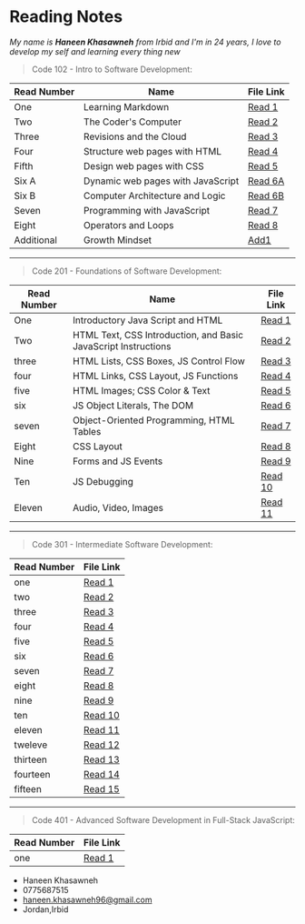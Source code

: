  # Reading Notes

*My name is **Haneen Khasawneh** from Irbid and I'm in 24 years, I love to develop my self and learning every thing new*


> Code 102 - Intro to Software Development:

Read Number | Name | File Link
------------ | ------------- | -------------
One | Learning Markdown | [Read 1](https://github.com/HaneenKh88/reading-note/blob/main/First-Read.md)
Two | The Coder's Computer | [Read 2](https://github.com/HaneenKh88/reading-note/blob/main/Second-Read.md)
Three | Revisions and the Cloud | [Read 3](https://github.com/HaneenKh88/reading-note/blob/main/Third-Read.md)
Four | Structure web pages with HTML | [Read 4](https://github.com/HaneenKh88/reading-note/blob/main/Fourth-Read.md)
Fifth | Design web pages with CSS | [Read 5](https://github.com/HaneenKh88/reading-note/blob/main/Read_5.md)
Six A | Dynamic web pages with JavaScript |[Read 6A](https://github.com/HaneenKh88/reading-note/blob/main/Read_6a.md)
Six B | Computer Architecture and Logic | [Read 6B](https://github.com/HaneenKh88/reading-note/blob/main/Read_6b.md)
Seven | Programming with JavaScript | [Read 7](https://github.com/HaneenKh88/reading-note/blob/main/Read_7.md)
Eight | Operators and Loops | [Read 8](https://github.com/HaneenKh88/reading-note/blob/main/Read_8.md)
Additional | Growth Mindset | [Add1](https://github.com/HaneenKh88/reading-note/blob/main/Mindset.md)

*************************************************

> Code 201 - Foundations of Software Development: 

Read Number | Name | File Link
------------ | ------------- | -------------
One | Introductory Java Script and HTML | [Read 1](https://github.com/HaneenKh88/reading-note/blob/main/Read1.md) 
Two | HTML Text, CSS Introduction, and Basic JavaScript Instructions | [Read 2](https://github.com/HaneenKh88/reading-note/blob/main/Read2.md)
three | HTML Lists, CSS Boxes, JS Control Flow | [Read 3](https://github.com/HaneenKh88/reading-note/blob/main/Read3.md)
four | HTML Links, CSS Layout, JS Functions | [Read 4](https://github.com/HaneenKh88/reading-note/blob/main/Read4.md)
five | HTML Images; CSS Color & Text | [Read 5](https://github.com/HaneenKh88/reading-note/blob/main/Read5.md)
six | JS Object Literals, The DOM | [Read 6](https://github.com/HaneenKh88/reading-note/blob/main/Read6.md)
seven | Object-Oriented Programming, HTML Tables | [Read 7](https://github.com/HaneenKh88/reading-note/blob/main/Read7)
Eight | CSS Layout | [Read 8](https://github.com/HaneenKh88/reading-note/blob/main/Read8)
Nine | Forms and JS Events | [Read 9](https://github.com/HaneenKh88/reading-note/blob/main/Read9)
Ten | JS Debugging | [Read 10](https://github.com/HaneenKh88/reading-note/blob/main/Read10)
Eleven | Audio, Video, Images | [Read 11](https://github.com/HaneenKh88/reading-note/blob/main/Read11)

*****************************************************

> Code 301 - Intermediate Software Development:

Read Number | File Link
------------ | -------------
one |  [Read 1](https://github.com/HaneenKh88/reading-note/blob/main/301Read1.md)
two |  [Read 2](https://github.com/HaneenKh88/reading-note/blob/main/301Read1.md)
three |  [Read 3](https://github.com/HaneenKh88/reading-note/blob/main/301Read1.md)
four |  [Read 4](https://github.com/HaneenKh88/reading-note/blob/main/301Read1.md)
five |  [Read 5](https://github.com/HaneenKh88/reading-note/blob/main/301Read1.md)
six |  [Read 6](https://github.com/HaneenKh88/reading-note/blob/main/301Read1.md)
seven |  [Read 7](https://github.com/HaneenKh88/reading-note/blob/main/301Read1.md)
eight |  [Read 8](https://github.com/HaneenKh88/reading-note/blob/main/301Read1.md)
nine |  [Read 9](https://github.com/HaneenKh88/reading-note/blob/main/301Read1.md)
ten |  [Read 10](https://github.com/HaneenKh88/reading-note/blob/main/301Read1.md)
eleven |  [Read 11](https://github.com/HaneenKh88/reading-note/blob/main/301Read1.md)
tweleve |  [Read 12](https://github.com/HaneenKh88/reading-note/blob/main/301Read1.md)
thirteen |  [Read 13](https://github.com/HaneenKh88/reading-note/blob/main/301Read1.md)
fourteen |  [Read 14](https://github.com/HaneenKh88/reading-note/blob/main/301Read1.md)
fifteen |  [Read 15](https://github.com/HaneenKh88/reading-note/blob/main/301Read1.md)

*****************************************************

> Code 401 - Advanced Software Development in Full-Stack JavaScript:

Read Number | File Link
------------ | -------------
one |  [Read 1](https://github.com/HaneenKh88/reading-note/blob/main/401Read1.md)


* Haneen Khasawneh 
* 0775687515
* haneen.khasawneh96@gmail.com
* Jordan,Irbid
